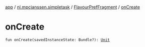 [app](../../index.md) / [nl.mpcjanssen.simpletask](../index.md) / [FlavourPrefFragment](index.md) / [onCreate](.)

# onCreate

`fun onCreate(savedInstanceState: Bundle?): `[`Unit`](https://kotlinlang.org/api/latest/jvm/stdlib/kotlin/-unit/index.html)